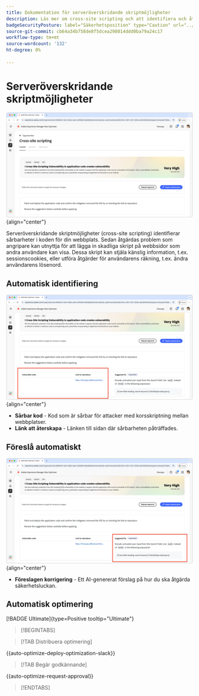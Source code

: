```yaml
---
title: Dokumentation för serveröverskridande skriptmöjligheter
description: Läs mer om cross-site scripting och att identifiera och åtgärda säkerhetsluckor.
badgeSecurityPosture: label="Säkerhetsposition" type="Caution" url="../../opportunity-types/security-posture.md" tooltip="Säkerhetsposition"
source-git-commit: cb64a34b758de8f5dcea298014ddd0ba79a24c17
workflow-type: tm+mt
source-wordcount: '132'
ht-degree: 0%

---
```



# Serveröverskridande skriptmöjligheter

![Affärsmöjlighet mellan webbplatser](./assets/cross-site-scripting/hero.png){align="center"}

Serveröverskridande skriptmöjligheter (cross-site scripting) identifierar sårbarheter i koden för din webbplats. Sedan åtgärdas problem som angripare kan utnyttja för att lägga in skadliga skript på webbsidor som andra användare kan visa. Dessa skript kan stjäla känslig information, t.ex. sessionscookies, eller utföra åtgärder för användarens räkning, t.ex. ändra användarens lösenord.

## Automatisk identifiering

![Identifiera affärsmöjlighet mellan webbplatser automatiskt](./assets/cross-site-scripting/auto-identify.png){align="center"}

* **Sårbar kod** - Kod som är sårbar för attacker med korsskriptning mellan webbplatser.
* **Länk att återskapa** - Länken till sidan där sårbarheten påträffades.

## Föreslå automatiskt

![Föreslå affärsmöjlighet mellan webbplatser automatiskt](./assets/cross-site-scripting/auto-suggest.png){align="center"}

* **Föreslagen korrigering** - Ett AI-genererat förslag på hur du ska åtgärda säkerhetsluckan.

## Automatisk optimering

[!BADGE Ultimate]{type=Positive tooltip="Ultimate"}

>[!BEGINTABS]

>[!TAB Distribuera optimering]

{{auto-optimize-deploy-optimization-slack}}

>[!TAB Begär godkännande]

{{auto-optimize-request-approval}}

>[!ENDTABS]

